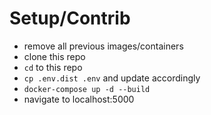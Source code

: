# Setup/Contrib

- remove all previous images/containers
- clone this repo
- `cd` to this repo
- `cp .env.dist .env` and update accordingly
- `docker-compose up -d --build`
- navigate to localhost:5000

